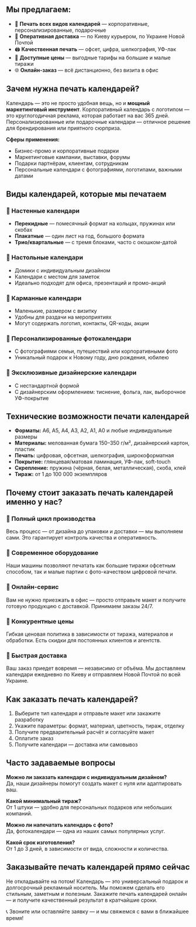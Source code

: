 ## Мы предлагаем:

* 📅 **Печать всех видов календарей** — корпоративные, персонализированные, подарочные
* 🚚 **Оперативная доставка** — по Киеву курьером, по Украине Новой Почтой
* 🖨️ **Качественная печать** — офсет, цифра, шелкография, УФ-лак
* 💸 **Доступные цены** — выгодные тарифы на большие и малые тиражи
* 🌐 **Онлайн-заказ** — всё дистанционно, без визита в офис

## Зачем нужна печать календарей?

Календарь — это не просто удобная вещь, но и **мощный маркетинговый инструмент**. Корпоративный календарь с логотипом — это круглогодичная реклама, которая работает на вас 365 дней. Персонализированные или подарочные календари — отличное решение для брендирования или приятного сюрприза.

**Сферы применения:**

* Бизнес-промо и корпоративные подарки
* Маркетинговые кампании, выставки, форумы
* Подарки партнёрам, клиентам, сотрудникам
* Персональные календари с фотографиями, логотипами, важными датами

## Виды календарей, которые мы печатаем

### 📌 Настенные календари

* **Перекидные** — помесячный формат на кольцах, пружинах или скобах
* **Плакатные** — один лист на год, большого формата
* **Трио/квартальные** — с тремя блоками, часто с окошком-датой

### 📌 Настольные календари

* Домики с индивидуальным дизайном
* Календари с местом для заметок
* Идеально подходят для офиса, презентаций и промо-акций

### 📌 Карманные календари

* Маленькие, размером с визитку
* Удобны для раздачи на мероприятиях
* Могут содержать логотип, контакты, QR-коды, акции

### 📌 Персонализированные фотокалендари

* С фотографиями семьи, путешествий или корпоративными фото
* Уникальный подарок к Новому году, дню рождения, юбилею

### 📌 Эксклюзивные дизайнерские календари

* С нестандартной формой
* С дизайнерским оформлением: тиснение, фольга, лак, выборочное УФ-покрытие

## Технические возможности печати календарей

* **Форматы:** A6, A5, A4, A3, A2, A1, A0 и любые индивидуальные размеры
* **Материалы:** мелованная бумага 150–350 г/м², дизайнерский картон, пластик
* **Печать:** цифровая, офсетная, шелкография, широкоформатная
* **Покрытие:** глянцевая/матовая ламинация, УФ-лак, soft-touch
* **Скрепление:** пружина (чёрная, белая, металлическая), скоба, клей
* **Тираж:** от 1 до 100 000 экземпляров

## Почему стоит заказать печать календарей именно у нас?

### 🔹 Полный цикл производства

Весь процесс — от дизайна до упаковки и доставки — мы выполняем сами. Это гарантирует контроль качества и оперативность.

### 🔹 Современное оборудование

Наши машины позволяют печатать как большие тиражи офсетным способом, так и малые партии с фото-качеством цифровой печати.

### 🔹 Онлайн-сервис

Вам не нужно приезжать в офис — просто отправьте макет и получите готовую продукцию с доставкой. Принимаем заказы 24/7.

### 🔹 Конкурентные цены

Гибкая ценовая политика в зависимости от тиража, материалов и обработки. Есть скидки для постоянных клиентов и агентств.

### 🔹 Быстрая доставка

Ваш заказ приедет вовремя — независимо от объёма. Мы доставляем календари ежедневно по Киеву и отправляем Новой Почтой по всей Украине.

## Как заказать печать календарей?

1. Выберите тип календаря и отправьте макет или закажите разработку
2. Укажите параметры: формат, материал, цветность, тираж, отделку
3. Получите предварительный расчёт и согласуйте макет
4. Оплатите заказ
5. Получите календари — доставка или самовывоз

## Часто задаваемые вопросы

**Можно ли заказать календари с индивидуальным дизайном?**  
Да, наши дизайнеры помогут создать макет с нуля или адаптировать ваш.

**Какой минимальный тираж?**  
От 1 штуки — удобно для персональных подарков или небольших компаний.

**Можно ли напечатать календарь с фото?**  
Да, фотокалендари — одна из наших самых популярных услуг.

**Какой срок изготовления?**  
От 1 до 3 дней, в зависимости от вида, сложности и количества.

## Заказывайте печать календарей прямо сейчас

Не откладывайте на потом! Календарь — это универсальный подарок и долгосрочный рекламный носитель. Мы поможем сделать его стильным, заметным и полезным. Закажите печать календарей онлайн — и получите качественный результат в кратчайшие сроки.

📞 Звоните или оставляйте заявку — и мы свяжемся с вами в ближайшее время!